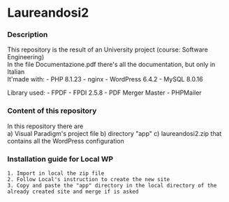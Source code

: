 # Laureandosi2

### Description
This repository is the result of an University project (course: Software Engineering)    
In the file Documentazione.pdf there's all the documentation, but only in Italian    
It'made with:
    - PHP 8.1.23
    - nginx
    - WordPress 6.4.2
    - MySQL 8.0.16

Library used:
    - FPDF
    - FPDI 2.5.8
    - PDF Merger Master
    - PHPMailer


### Content of this repository    
In this repository there are   
    a) Visual Paradigm's project file
    b) directory "app"
    c) laureandosi2.zip that contains all the WordPress configuration
    
### Installation guide for Local WP   
    1. Import in local the zip file
    2. Follow Local's instruction to create the new site
    3. Copy and paste the "app" directory in the local directory of the already created site and merge if is asked
